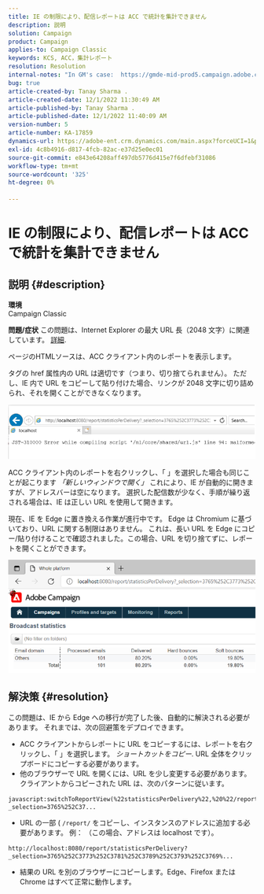```yaml
---
title: IE の制限により、配信レポートは ACC で統計を集計できません
description: 説明
solution: Campaign
product: Campaign
applies-to: Campaign Classic
keywords: KCS, ACC，集計レポート
resolution: Resolution
internal-notes: "In GM's case:  https://gmde-mid-prod5.campaign.adobe.com//report/statisticsPerDelivery?_selection="
bug: true
article-created-by: Tanay Sharma .
article-created-date: 12/1/2022 11:30:49 AM
article-published-by: Tanay Sharma .
article-published-date: 12/1/2022 11:40:09 AM
version-number: 5
article-number: KA-17859
dynamics-url: https://adobe-ent.crm.dynamics.com/main.aspx?forceUCI=1&pagetype=entityrecord&etn=knowledgearticle&id=ac6a3199-6b71-ed11-9562-6045bd006239
exl-id: 4c8b4916-d817-4fcb-82ac-e37d25e0ec01
source-git-commit: e843e64208aff497db5776d415e7f6dfebf31086
workflow-type: tm+mt
source-wordcount: '325'
ht-degree: 0%

---
```


# IE の制限により、配信レポートは ACC で統計を集計できません

## 説明 {#description}

<b>環境</b><br>Campaign Classic<br>

<b>問題/症状</b>
この問題は、Internet Explorer の最大 URL 長（2048 文字）に関連しています。 [詳細](https://support.microsoft.com/en-us/topic/maximum-url-length-is-2-083-characters-in-internet-explorer-174e7c8a-6666-f4e0-6fd6-908b53c12246).

ページのHTMLソースは、ACC クライアント内のレポートを表示します。

タグの href 属性内の URL は適切です（つまり、切り捨てられません）。 ただし、IE 内で URL をコピーして貼り付けた場合、リンクが 2048 文字に切り詰められ、それを開くことができなくなります。

![](assets/___ae6a3199-6b71-ed11-9562-6045bd006239___.png)

ACC クライアント内のレポートを右クリックし、「 」を選択した場合も同じことが起こります *「新しいウィンドウで開く」* これにより、IE が自動的に開きますが、アドレスバーは空になります。 選択した配信数が少なく、手順が繰り返される場合は、IE は正しい URL を使用して開きます。

現在、IE を Edge に置き換える作業が進行中です。 Edge は Chromium に基づいており、URL に関する制限はありません。 これは、長い URL を Edge にコピー/貼り付けることで確認されました。この場合、URL を切り捨てずに、レポートを開くことができます。

![](assets/___b06a3199-6b71-ed11-9562-6045bd006239___.png)


## 解決策 {#resolution}


この問題は、IE から Edge への移行が完了した後、自動的に解決される必要があります。 それまでは、次の回避策をデプロイできます。

- ACC クライアントからレポートに URL をコピーするには、レポートを右クリックし、「 」を選択します。 *ショートカットをコピー*. URL 全体をクリップボードにコピーする必要があります。
- 他のブラウザーで URL を開くには、URL を少し変更する必要があります。 クライアントからコピーされた URL は、次のパターンに従います。



```
javascript:switchToReportView(%22statisticsPerDelivery%22,%20%22/report/statisticsPerDelivery?_selection=3765%252C37...
```


- URL の一部 ( `/report/` をコピーし、インスタンスのアドレスに追加する必要があります。 例： （この場合、アドレスは localhost です）。



```
http://localhost:8080/report/statisticsPerDelivery?_selection=3765%252C3773%252C3781%252C3789%252C3793%252C3769%...
```


- 結果の URL を別のブラウザーにコピーします。Edge、Firefox または Chrome はすべて正常に動作します。
